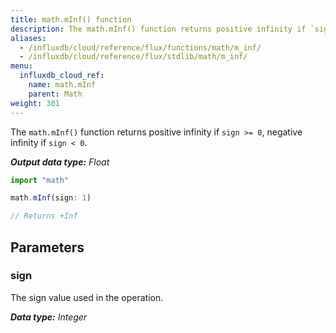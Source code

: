 ```yaml
---
title: math.mInf() function
description: The math.mInf() function returns positive infinity if `sign >= 0`, negative infinity if `sign < 0`.
aliases:
  - /influxdb/cloud/reference/flux/functions/math/m_inf/
  - /influxdb/cloud/reference/flux/stdlib/math/m_inf/
menu:
  influxdb_cloud_ref:
    name: math.mInf
    parent: Math
weight: 301
---
```


The `math.mInf()` function returns positive infinity if `sign >= 0`, negative infinity if `sign < 0`.

_**Output data type:** Float_

```js
import "math"

math.mInf(sign: 1)

// Returns +Inf
```

## Parameters

### sign
The sign value used in the operation.

_**Data type:** Integer_

